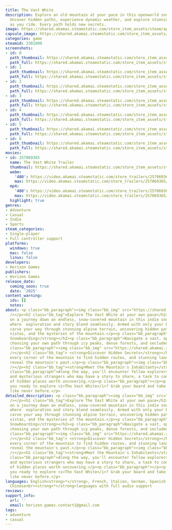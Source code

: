 ```yaml
---
title: The Vast White
description: Explore an old mountain at your pace in this openworld snowboarding adventure.
  Uncover hidden paths, experience dynamic weather, and explore stunning landscapes
  as you ride. Every path holds new secrets.
image: https://shared.akamai.steamstatic.com/store_item_assets/steam/apps/3301000/header.jpg?t=1732807505
capsule_image: https://shared.akamai.steamstatic.com/store_item_assets/steam/apps/3301000/7fbd4903c971574c977034faced7e15f6f03083d/capsule_231x87.jpg?t=1732807505
categories: game
steamid: 3301000
screenshots:
- id: 0
  path_thumbnail: https://shared.akamai.steamstatic.com/store_item_assets/steam/apps/3301000/ss_34b7b5eecab8aa023585135967569c181019f6cd.600x338.jpg?t=1732807505
  path_full: https://shared.akamai.steamstatic.com/store_item_assets/steam/apps/3301000/ss_34b7b5eecab8aa023585135967569c181019f6cd.1920x1080.jpg?t=1732807505
- id: 1
  path_thumbnail: https://shared.akamai.steamstatic.com/store_item_assets/steam/apps/3301000/ss_d8cc8b0f159222787e1440fd7d5535c568d4a445.600x338.jpg?t=1732807505
  path_full: https://shared.akamai.steamstatic.com/store_item_assets/steam/apps/3301000/ss_d8cc8b0f159222787e1440fd7d5535c568d4a445.1920x1080.jpg?t=1732807505
- id: 2
  path_thumbnail: https://shared.akamai.steamstatic.com/store_item_assets/steam/apps/3301000/ss_6e26dd085f12481c883825e4c67b532ae17f18c1.600x338.jpg?t=1732807505
  path_full: https://shared.akamai.steamstatic.com/store_item_assets/steam/apps/3301000/ss_6e26dd085f12481c883825e4c67b532ae17f18c1.1920x1080.jpg?t=1732807505
- id: 3
  path_thumbnail: https://shared.akamai.steamstatic.com/store_item_assets/steam/apps/3301000/ss_32ad531c8a977b7cba28a2554c31d96eb01e9655.600x338.jpg?t=1732807505
  path_full: https://shared.akamai.steamstatic.com/store_item_assets/steam/apps/3301000/ss_32ad531c8a977b7cba28a2554c31d96eb01e9655.1920x1080.jpg?t=1732807505
- id: 4
  path_thumbnail: https://shared.akamai.steamstatic.com/store_item_assets/steam/apps/3301000/ss_12e42f0188df21348fa094058bc8388c4b08aba7.600x338.jpg?t=1732807505
  path_full: https://shared.akamai.steamstatic.com/store_item_assets/steam/apps/3301000/ss_12e42f0188df21348fa094058bc8388c4b08aba7.1920x1080.jpg?t=1732807505
- id: 5
  path_thumbnail: https://shared.akamai.steamstatic.com/store_item_assets/steam/apps/3301000/ss_d1e235184faebd7c66b11064933d290e8814fc01.600x338.jpg?t=1732807505
  path_full: https://shared.akamai.steamstatic.com/store_item_assets/steam/apps/3301000/ss_d1e235184faebd7c66b11064933d290e8814fc01.1920x1080.jpg?t=1732807505
- id: 6
  path_thumbnail: https://shared.akamai.steamstatic.com/store_item_assets/steam/apps/3301000/ss_f7bccc0154b93b3089071cfca23485b447b2d601.600x338.jpg?t=1732807505
  path_full: https://shared.akamai.steamstatic.com/store_item_assets/steam/apps/3301000/ss_f7bccc0154b93b3089071cfca23485b447b2d601.1920x1080.jpg?t=1732807505
movies:
- id: 257069365
  name: The Vast White Trailer
  thumbnail: https://shared.akamai.steamstatic.com/store_item_assets/steam/apps/257069365/7dd8218e0deffc5fffab50914fed91f1465fc56b/movie_600x337.jpg?t=1730566887
  webm:
    '480': https://video.akamai.steamstatic.com/store_trailers/257069365/movie480_vp9.webm?t=1730566887
    max: https://video.akamai.steamstatic.com/store_trailers/257069365/movie_max_vp9.webm?t=1730566887
  mp4:
    '480': https://video.akamai.steamstatic.com/store_trailers/257069365/movie480.mp4?t=1730566887
    max: https://video.akamai.steamstatic.com/store_trailers/257069365/movie_max.mp4?t=1730566887
  highlight: true
genres:
- Adventure
- Casual
- Indie
- Sports
steam_categories:
- Single-player
- Full controller support
platforms:
  windows: true
  mac: false
  linux: false
developers:
- Horizon Games
publishers:
- Horizon Games
release_date:
  coming_soon: true
  date: '2025'
content_warning:
  ids: []
  notes:
about: <p class="bb_paragraph"><img class="bb_img" src="https://shared.akamai.steamstatic.com/store_item_assets/steam/apps/3301000/extras/DescriptionHeader.png?t=1732807505"
  /></p><h2 class="bb_tag">Explore The Vast White at your own pace</h2><p class="bb_paragraph">Embark
  on a journey down an endless, snow-covered mountain in this indie snowboarding adventure
  where  exploration and story blend seamlessly. Armed with only your board,  you’ll
  carve your way through stunning alpine terrain, uncovering hidden paths, breathtaking
  vistas, and the mysteries of the mountain.</p><p class="bb_paragraph"></p><h2 class="bb_tag"><strong>Open-World
  Snowboarding</strong></h2><p class="bb_paragraph">Navigate a vast, open mountain,
  choosing your own path through icy peaks, dense forests, and secluded valleys.</p><p
  class="bb_paragraph"><img class="bb_img" src="https://shared.akamai.steamstatic.com/store_item_assets/steam/apps/3301000/extras/SnowboardSuperLow.gif?t=1732807505"
  /></p><h2 class="bb_tag"> <strong>Discover Hidden Secrets</strong></h2><p class="bb_paragraph">Explore
  every corner of the mountain to find hidden routes, and stunning landscapes that
  reveal the mountain's past.</p><p class="bb_paragraph"><img class="bb_img" src="https://shared.akamai.steamstatic.com/store_item_assets/steam/apps/3301000/extras/CaveSuperLow.gif?t=1732807505"
  /></p><h2 class="bb_tag"><strong>Meet the Mountain's Inhabitants</strong></h2><p
  class="bb_paragraph">Along the way, you'll encounter fellow explorers, wise locals,
  and mysterious strangers who may have a story to share, a task to complete, or knowledge
  of hidden places worth uncovering.</p><p class="bb_paragraph"></p><p class="bb_paragraph">Are
  you ready to explore <i>The Vast White</i>? Grab your board and take on the mountain
  like never before.</p>
detailed_description: <p class="bb_paragraph"><img class="bb_img" src="https://shared.akamai.steamstatic.com/store_item_assets/steam/apps/3301000/extras/DescriptionHeader.png?t=1732807505"
  /></p><h2 class="bb_tag">Explore The Vast White at your own pace</h2><p class="bb_paragraph">Embark
  on a journey down an endless, snow-covered mountain in this indie snowboarding adventure
  where  exploration and story blend seamlessly. Armed with only your board,  you’ll
  carve your way through stunning alpine terrain, uncovering hidden paths, breathtaking
  vistas, and the mysteries of the mountain.</p><p class="bb_paragraph"></p><h2 class="bb_tag"><strong>Open-World
  Snowboarding</strong></h2><p class="bb_paragraph">Navigate a vast, open mountain,
  choosing your own path through icy peaks, dense forests, and secluded valleys.</p><p
  class="bb_paragraph"><img class="bb_img" src="https://shared.akamai.steamstatic.com/store_item_assets/steam/apps/3301000/extras/SnowboardSuperLow.gif?t=1732807505"
  /></p><h2 class="bb_tag"> <strong>Discover Hidden Secrets</strong></h2><p class="bb_paragraph">Explore
  every corner of the mountain to find hidden routes, and stunning landscapes that
  reveal the mountain's past.</p><p class="bb_paragraph"><img class="bb_img" src="https://shared.akamai.steamstatic.com/store_item_assets/steam/apps/3301000/extras/CaveSuperLow.gif?t=1732807505"
  /></p><h2 class="bb_tag"><strong>Meet the Mountain's Inhabitants</strong></h2><p
  class="bb_paragraph">Along the way, you'll encounter fellow explorers, wise locals,
  and mysterious strangers who may have a story to share, a task to complete, or knowledge
  of hidden places worth uncovering.</p><p class="bb_paragraph"></p><p class="bb_paragraph">Are
  you ready to explore <i>The Vast White</i>? Grab your board and take on the mountain
  like never before.</p>
languages: English<strong>*</strong>, French, Italian, German, Spanish - Spain, Simplified
  Chinese<br><strong>*</strong>languages with full audio support
reviews:
support_info:
  url: ''
  email: horizon.games.contact1@gmail.com
tags:
- adventure
- casual
---
```

